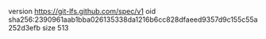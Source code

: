 version https://git-lfs.github.com/spec/v1
oid sha256:2390961aab1bba026135338da1216b6cc828dfaeed9357d9c155c55a252d3efb
size 513
